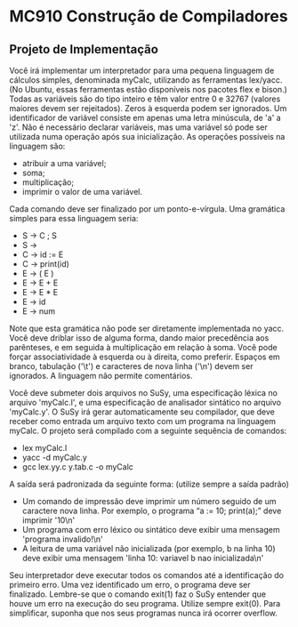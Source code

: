 MC910 Construção de Compiladores
=============
Projeto de Implementação
-------------

Você irá implementar um interpretador para uma pequena linguagem de cálculos simples, denominada myCalc, utilizando as ferramentas lex/yacc. (No Ubuntu, essas ferramentas estão disponíveis nos pacotes flex e bison.)
Todas as variáveis são do tipo inteiro e têm valor entre 0 e 32767 (valores maiores devem ser rejeitados). Zeros à esquerda podem ser ignorados. Um identificador de variável consiste em apenas uma letra minúscula, de 'a' a 'z'. Não é necessário declarar variáveis, mas uma variável só pode ser utilizada numa operação após sua inicialização.
As operações possíveis na linguagem são:
* atribuir a uma variável; 
* soma;
* multiplicação;
* imprimir o valor de uma variável.

Cada comando deve ser finalizado por um ponto-e-vírgula.
Uma gramática simples para essa linguagem seria:
* S → C ; S
* S →
* C → id := E
* C → print(id)
* E → ( E )
* E → E + E
* E → E * E
* E → id
* E → num

Note que esta gramática não pode ser diretamente implementada no yacc. Você deve driblar isso de alguma forma, dando maior precedência aos parênteses, e em seguida à multiplicação em relação à soma. Você pode forçar associatividade à esquerda ou à direita, como preferir.
Espaços em branco, tabulação ('\t') e caracteres de nova linha ('\n') devem ser ignorados. A linguagem não permite comentários.

Você deve submeter dois arquivos no SuSy, uma especificação léxica no arquivo 'myCalc.l', e uma especificação de analisador sintático no arquivo 'myCalc.y'. O SuSy irá gerar automaticamente seu compilador, que deve receber como entrada um arquivo texto com um programa na linguagem myCalc.
O projeto será compilado com a seguinte sequência de comandos:
* lex myCalc.l
* yacc -d myCalc.y
* gcc lex.yy.c y.tab.c -o myCalc

A saída será padronizada da seguinte forma: (utilize sempre a saída padrão)
* Um comando de impressão deve imprimir um número seguido de um caractere nova linha. Por exemplo, o programa “a := 10; print(a);” deve imprimir '10\n' 
* Um programa com erro léxico ou sintático deve exibir uma mensagem 'programa invalido!\n' 
* A leitura de uma variável não inicializada (por exemplo, b na linha 10) deve exibir uma mensagem 'linha 10: variavel b nao inicializada\n' 

Seu interpretador deve executar todos os comandos até a identificação do primeiro erro. Uma vez identificado um erro, o programa deve ser finalizado.
Lembre-se que o comando exit(1) faz o SuSy entender que houve um erro na execução do seu programa. Utilize sempre exit(0). 
Para simplificar, suponha que nos seus programas nunca irá ocorrer overflow.
